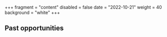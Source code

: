 +++
fragment = "content"
disabled = false
date = "2022-10-21"
weight = 40
background = "white"
+++

## Past opportunities
